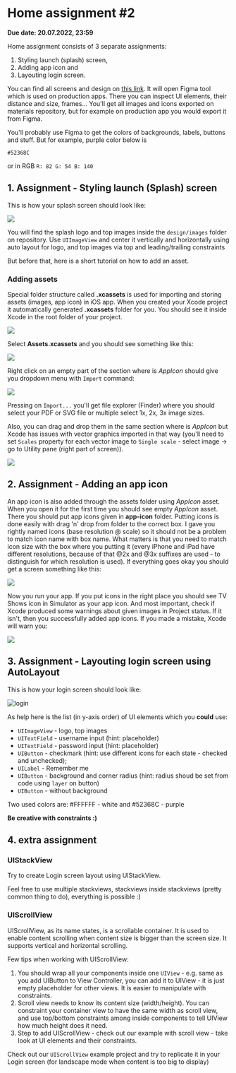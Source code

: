 # Home assignment #2

**Due date: 20.07.2022, 23:59**

Home assignment consists of 3 separate assignments:

1. Styling launch (splash) screen,
2. Adding app icon and
3. Layouting login screen.

You can find all screens and design on [this link](https://www.figma.com/file/lnQPlX7RTX8Fqr31FOKEde/tv_shows_ios). It will open Figma tool which is used on production apps. There you can inspect UI elements, their distance and size, frames... You'll get all images and icons exported on materials repository, but for example on production app you would export it from Figma.

You'll probably use Figma to get the colors of backgrounds, labels, buttons and stuff. But for example, purple color below is

 `#52368C` 

or in RGB `R: 82 G: 54 B: 140`

## 1. Assignment - Styling launch (Splash) screen

This is how your splash screen should look like:

![](images/0%20Launchscreen.png)

You will find the splash logo and top images inside the `design/images` folder on repository. Use `UIImageView` and center it vertically and horizontally using auto layout for logo, and top images via top and leading/trailing constraints

But before that, here is a short tutorial on how to add an asset.

### Adding assets

Special folder structure called __.xcassets__ is used for importing and storing assets (images, app icon) in iOS app. When you created your Xcode project it automatically generated __.xcassets__ folder for you. You should see it inside Xcode in the root folder of your project.

![](images/assets.png)

Select __Assets.xcassets__ and you should see something like this:

![](images/empty_assets.png)

Right click on an empty part of the section where is _AppIcon_ should give you dropdown menu with `Import` command:

![](images/import.png)

Pressing on `Import...` you'll get file explorer (Finder) where you should select your PDF or SVG file or multiple select 1x, 2x, 3x image sizes.

Also, you can drag and drop them in the same section where is _AppIcon_ but Xcode has issues with vector graphics imported in that way (you'll need to set `Scales` property for each vector image to `Single scale` - select image -> go to Utility pane (right part of screen)).

![](images/logo_example.png)

## 2. Assignment - Adding an app icon 

An app icon is also added through the assets folder using _AppIcon_ asset. When you open it for the first time you should see empty _AppIcon_ asset. There you should put app icons given in __app-icon__ folder. Putting icons is done easily with drag 'n' drop from folder to the correct box. I gave you rightly named icons (base resolution @ scale) so it should not be a problem to match icon name with box name. What matters is that you need to match icon size with the box where you putting it (every iPhone and iPad have different resolutions, because of that @2x and @3x suffixes are used - to distinguish for which resolution is used). If everything goes okay you should get a screen something like this:

![](images/app_icon.png)

Now you run your app. If you put icons in the right place you should see TV Shows icon in Simulator as your app icon. And most important, check if Xcode produced some warnings about given images in Project status. If it isn't, then you successfully added app icons. If you made a mistake, Xcode will warn you: 

![](images/app_icon_wrong.png)

## 3. Assignment - Layouting login screen using AutoLayout

This is how your login screen should look like:

![login](images/1.1.2.1%20Login%20Full%20Input%20Button%20Enabled.png)

As help here is the list (in y-axis order) of UI elements which you __could__ use:

- `UIImageView` - logo, top images
- `UITextField` - username input (hint: placeholder)
- `UITextField` - password input (hint: placeholder)
- `UIButton` - checkmark (hint: use different icons for each state - checked and unchecked);
- `UILabel` - Remember me
- `UIButton` - background and corner radius (hint: radius shoud be set from code using `layer` on button)
- `UIButton` - without background

Two used colors are: #FFFFFF - white and #52368C - purple

__Be creative with constraints :)__

## 4. extra assignment

### UIStackView

Try to create Login screen layout using UIStackView.

Feel free to use multiple stackviews, stackviews inside stackviews (pretty common thing to do), everything is possible :)

### UIScrollView

UIScrollView, as its name states, is a scrollable container. It is used to enable content scrolling when content size is bigger than the screen size. It supports vertical and horizontal scrolling.

Few tips when working with UIScrollView:

1. You should wrap all your components inside one `UIView` - e.g. same as you add UIButton to View Controller, you can add it to UIView - it is just empty placeholder for other views. It is easier to manipulate with constraints.
2. Scroll view needs to know its content size (width/height). You can constraint your container view to have the same width as scroll view, and use top/bottom constraints among inside components to tell UIView how much height does it need.
3. Step to add UIScrollView - check out our example with scroll view - take look at UI elements and their constraints.

Check out our `UIScrollView` example project and try to replicate it in your Login screen (for landscape mode when content is too big to display) 
